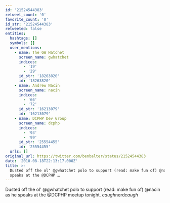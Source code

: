 ```yaml
---
id: '21524544383'
retweet_count: '0'
favorite_count: '0'
id_str: '21524544383'
retweeted: false
entities:
  hashtags: []
  symbols: []
  user_mentions:
    - name: The GW Hatchet
      screen_name: gwhatchet
      indices:
        - '19'
        - '29'
      id_str: '18263820'
      id: '18263820'
    - name: Andrew Nacin
      screen_name: nacin
      indices:
        - '66'
        - '72'
      id_str: '16213079'
      id: '16213079'
    - name: DCPHP Dev Group
      screen_name: dcphp
      indices:
        - '93'
        - '99'
      id_str: '25554455'
      id: '25554455'
  urls: []
original_url: https://twitter.com/benbalter/status/21524544383
date: '2010-08-18T22:13:17.000Z'
title: >-
  Dusted off the ol' @gwhatchet polo to support (read: make fun of) @nacin as he
  speaks at the @DCPHP …
---
```


Dusted off the ol' @gwhatchet polo to support (read: make fun of) @nacin as he speaks at the @DCPHP meetup tonight. *caugh*nerd*caugh*